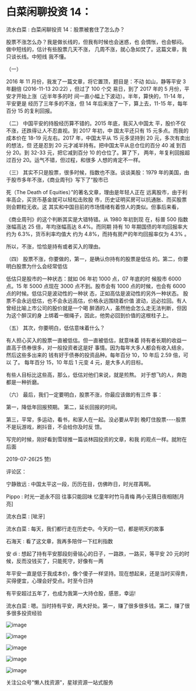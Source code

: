 # 白菜闲聊投资 14：

流水白菜 : 白菜闲聊投资 14：股票被套住了怎么办？

股票不涨怎么办？我是做长线的，但我有时候也会迷惑，也 会惆怅，也会郁闷。做中短线的，估计有些股票几天不涨， 几周不涨，就心急如焚了。这篇文章，我只谈长线。中短线 我不懂。

（一）

2016 年 11 月份，我发了一篇文章，将它置顶，题目是：不动 如山，静等平安 3 年翻倍 (2016-11-13 20:22) ，但过了 100 个交 易日，到了 2017 年的 5 月份，平安才开始上涨（近半年多的时 间一直小幅上下波动）。半年，算快的，11-14 年，平安更是 经历了三年多的不涨，但 14 年后来涨了一下，算上去，11-15 年，每年百分 15 的复利回报。

（二） 中国平安的持股经历算不错的。2015 年底，我买入中国太 平，股价不仅不涨，还跌得让人不忍直视。到 2017 年初，中 国太平还只有 15 元多点。而我的成本价在 18-19 元左右。2017 年，中国太平从 15 元多坚持到 20 元，多次有卖出的想法，但 还是忍到 20 元才减半持有。把中国太平从总仓位的百分 40 减 到百分 20。到 32-33 元，把它减到百分 10 的仓位了。算了下， 两年，年复利回报超过百分 20。运气不错，但过程，和很多 人想的肯定不一样。

（三） 其实不只是股票，很多时候，指数也不涨。谈谈美股：1979 年的美国，由于股市多年不涨，《商业周刊》写下了“股市已

死（The Death of Equities）”的著名文章，理由是年轻人正在 远离股市，由于利率高企，买货币基金就可以轻松击败股 市，历史证明买房可以抗通胀、而买股票则会颗粒无收。这 其实和中国目前的市场情绪有着惊人的类似。但事后来看，

《商业周刊》的这个判断其实是大错特错。从 1980 年初到现 在，标普 500 指数涨幅高达 25 倍，年均涨幅高达 8.4%。而同期 持有 10 年期国债的年均回报率大约为 6.3%，货币利率均值大 约为 4.8%，而持有房产的年均回报率仅为 4.3% 。

所以，不涨，恰恰是持有或者买入的理由。

（四） 股票不涨，你要做的，第一，是确认你持有的股票是低估 的。第二，你要明白股票为什么会经常低估

低估只是股市的一种状态：就如 06 年初 1000 点，07 年底的时 候股市 6000 点。15 年 5000 点现在 3000 点不到。股市会有 1000 点的时候，也会有 6000 点的时候。低估只是波动性的一种状 态，正如高估是波动性的另外一种状态。 股票不会永远低估，也不会永远高估，价格永远围绕着价值 波动，远必拉回。有人曾经比喻上市公司的股价就是一个喝 醉酒的人，虽然他会怎么走无法判断，但因为这个醉汉的身 上绑着一根绳子，因此，他势必回到价值的这根柱子上。

（五） 其次，你要明白，低估意味着什么？

有人担心买入的股票一直被低估。但一直被低估，就意味着 持有者长期的收益一直高于债券很多，对一般投资者这是好 事情。因为每年大多人都会有收入结余，然后这些多出来的 钱有好于债券的投资品种。每年百分 10，10 年后 2.59 倍，可以 了。 每年百分 15，10 年后 1 元变 4 元，是大多人的目标。

有些人目标比这些高，那么，低估对他们来说，就是煎熬。 对于想飞的人，奔跑都是一种折磨。

（六） 最后，我们一定要明白，股票不涨，你最应该做的有三件 事：

第一，降低年回报预期。 第二，延长回报的时间。

第三，平常，多运动，看书，和家人在一起。没必要从早到 晚盯住股票----股票不是玩游戏，刷抖音，不会给你及时反 馈。

写完的时候，刚好看到雪球推一篇谈林园投资的文章，和我 的观点一样。就附在后面

2019-07-26(25 赞)

评论区：

宁静致远 : 中国太平这一段，历历在目，仿佛昨日，时光荏苒啊。

Pippo : 时光一逝永不回 往事只能回味 忆童年时竹马青梅 两小无猜日夜相随[月亮]

流水白菜 : [呲牙]

流水白菜 : 每天，我们都行走在历史中。今天的一切，都是明天的故事

石海天 : 看了这文章，我再多陪伴一下红利指数

安 di : 想起了持有平安那段刻骨铭心的日子，一路跌，一路买，等平安 20 元的时候，反而没钱买了，只能死守，好像有一两

年平安一直是低于我成本价，像个傻子一样坚持。现在想起来，还是当时买得贵，买得便宜，心理会好受点。时至今日持

有平安超过五年了，也成为我第一大持仓股，感恩，幸运!

流水白菜 : 嗯。当时持有平安，两大好处。第一，赚了很多很多钱。第二，赚了很多很多投资经验

![image](img/Image_220.png)

![image](img/Image_221.png)

![image](img/Image_222.png)

![image](img/Image_223.png)

![image](img/Image_224.png)

关注公众号"懒人找资源"，星球资源一站式服务